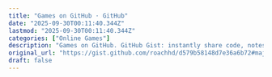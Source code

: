 ```yaml
---
title: "Games on GitHub · GitHub"
date: "2025-09-30T00:11:40.344Z"
lastmod: "2025-09-30T00:11:40.344Z"
categories: ["Online Games"]
description: "Games on GitHub. GitHub Gist: instantly share code, notes, and snippets."
original_url: "https://gist.github.com/roachhd/d579b58148d7e36a6b72#major-companies"
draft: false
---
```

